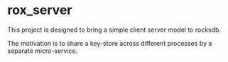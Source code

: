 # rox_server
This project is designed to bring a simple client server model to rocksdb. 

The motivation is to share a key-store across different processes by a separate micro-service.
